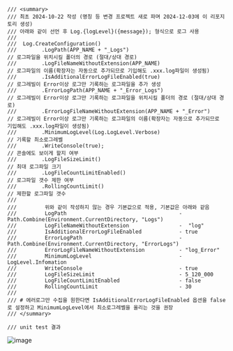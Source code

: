     /// <summary>
    /// 최초 2024-10-22 작성 (명칭 등 변경 프로젝트 새로 파며 2024-12-03에 이 리포지토리 생성)
    /// 아래와 같이 선언 후 Log.{logLevel}({message}); 형식으로 로그 사용
    /// 
    ///  Log.CreateConfiguration()
    ///        .LogPath(APP_NAME + "_Logs")                                // 로그파일을 위치시킬 폴더의 경로 (절대/상대 경로)
    ///        .LogFileNameWithoutExtension(APP_NAME)                      // 로그파일의 이름(확장자는 자동으로 추가되므로 기입해도 .xxx.log파일이 생성됨)
    ///        .IsAdditionalErrorLogFileEnabled(true)                      // 로그레빌이 Error이상 로그만 기록하는 로그파일을 추가 생성
    ///        .ErrorLogPath(APP_NAME + "_Error_Logs")                     // 로그레빌이 Error이상 로그만 기록하는 로그파일을 위치시킬 폴더의 경로 (절대/상대 경로)
    ///        .ErrorLogFileNameWithoutExtension(APP_NAME + "_Error")      // 로그레빌이 Error이상 로그만 기록하는 로그파일의 이름(확장자는 자동으로 추가되므로 기입해도 .xxx.log파일이 생성됨)
    ///        .MinimumLogLevel(Log.LogLevel.Verbose)                      // 기록할 최소로그레벨
    ///        .WriteConsole(true);                                        // 콘솔에도 보이게 할지 여부
    ///        .LogFileSizeLimit()                                         // 최대 로그파일 크기
    ///        .LogFileCountLimitEnabled()                                 // 로그파일 갯수 제한 여부
    ///        .RollingCountLimit()                                        // 제한할 로그파일 갯수
    ///        
    ///         위와 같이 작성하지 않는 경우 기본값으로 적용, 기본값은 아래와 같음
    ///         LogPath                                    - Path.Combine(Environment.CurrentDirectory, "Logs")
    ///         LogFileNameWithoutExtension                -  "log"
    ///         IsAdditionalErrorLogFileEnabled            - true
    ///         ErrorLogPath                               - Path.Combine(Environment.CurrentDirectory, "ErrorLogs")
    ///         ErrorLogFileNameWithoutExtension           - "log_Error"
    ///         MinimumLogLevel                            - LogLevel.Infomation
    ///         WriteConsole                               - true
    ///         LogFileSizeLimit                           - 5_120_000
    ///         LogFileCountLimitEnabled                   - false
    ///         RollingCountLimit                          - 30
    ///         
    /// # 에러로그만 수집을 원한다면 IsAdditionalErrorLogFileEnabled 옵션을 false로 설정하고 MinimumLogLevel에서 최소로그레벨을 올리는 것을 권장
    /// </summary>

    /// unit test 결과
![image](https://github.com/user-attachments/assets/90c13997-c81f-4264-a5d2-495f60ab1fb6)
